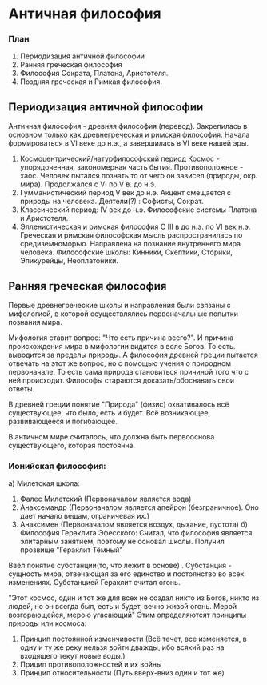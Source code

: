 # Античная философия

### План
1. Периодизация античной философии
2. Ранняя греческая философия
3. Философия Сократа, Платона, Аристотеля.
4. Поздняя греческая и Римкая философия.

## Периодизация античной философии
Античная философия - древняя философия (перевод). Закрепилась в основном только как древнегреческая и римская философия. Начала формироваться в VI веке до н.э., а завершилась в VI веке нашей эры.

1. Космоцентрический/натурфилософский период
	Космос - упорядоченная, закономерная часть бытия. Противоположное - хаос.
	Человек пытался познать то от чего он зависел (природы, окр. мира).
	Продолжался с VI по V в. до н.э.
2. Гумманистический период
	V век до н.э. Акцент смещается с природы на человека.
	Деятели(?) :  Софисты, Сократ.
3. Классический период:
	IV век до н.э. 
	Философские системы Платона и Аристотеля.
4. Элленистическая и римская философия
	С III в до н.э. по VI век н.э.
	Греческая и римская философская мысль распространилась по средиземноморью.
	Направлена на познание внутреннего мира человека.
	Философские школы: Кинники, Скептики, Сторики, Эпикурейцы, Неоплатоники.
## Ранняя греческая философия

Первые древнегреческие школы и направления были связаны с мифологией, в которой осуществлялись первоначальные попытки познания мира. 

Мифология ставит вопрос: "Что есть причина всего?". И причина происхождения мира в мифологии видится в воле Богов. То есть. выводится за пределы природы. А философия древней греции пытается отвечать на этот же вопрос, но с помощью учения о природном первоначале.  То есть сама природа становиться причиной того что с ней происходит.
Философы стараются доказать/обоснавать свои ответы. 

В древней греции понятие "Природа" (физис) охвативалось всё существующее, что было, есть и будет. Всё возникающее, развивающееся и погибающее. 

В античном мире считалось, что должна быть первооснова существующего, которая постоянна. 

### Ионийская философия: 
а) Милетская школа:
1. Фалес Милетский (Первоначалом является вода)
2. Анаксемандр (Первоначалом является апейрон (безграничное). Оно дает начало вещам, ограничевая их.)
3. Анаксимен (Первоначалом является воздух, дыхание, пустота)
б) Философия Гераклита Эфесского:
Считал, что философия является элитарным занятием, поэтому не основал школы.
Получил прозвище "Гераклит Тёмный"

Ввёл понятие субстанции(то, что лежит в основе) . Субстанция -  сущность мира, отвечающая за его единство и постоянство во всех изменениях. Субстанцией Гераклит считал огонь.

"Этот космос, один и тот же для всех не создал никто из Богов, никто из людей, но он всегда был, есть и будет, вечно живой огонь. Мерой возгорающейся, мерою угасающий"
Этим определяютсят принципы природы или космоса:
1. Принцип постоянной изменчивости (Всё течет, все изменяется, в одну и ту же реку нельзя войти дважды, ибо всякий раз на входящего текут новые воды.)
2. Прицип противоположностей и их войны
3. Принцип относительности (Путь вверх-вниз один и тот же)

